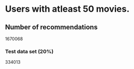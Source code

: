 # Users with atleast 50 movies.

## Number of recommendations

1670068

### Test data set (20%)

334013
